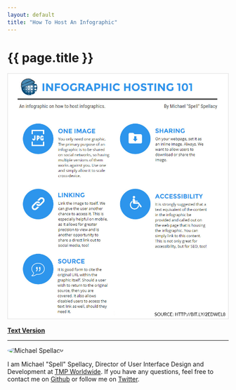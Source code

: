 ```yaml
---
layout: default
title: "How To Host An Infographic"
---
```


# {{ page.title }}

[![How To Host An Infographic (Image)](/assets/news/2016/infographic-hosting-101.jpg)](/assets/news/2016/infographic-hosting-101.jpg)

**[Text Version](how-to-host-an-infographic-text-only.html)**

<hr/>

<img src="https://www.gravatar.com/avatar/89e429d4a3effa9601cd19a851c0003e?s=200" alt="Michael Spellacy" style="width: 100px; height: 100px; border-radius: 50%;">

<p>I am Michael "Spell" Spellacy, Director of User Interface Design and Development at <a href="http://www.tmp.com/">TMP Worldwide</a>. If you have any questions, feel free to contact me on <a href="https://github.com/michaelspellacy">Github</a> or follow me on <a href="https://twitter.com/spellacy">Twitter</a>.</p>